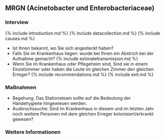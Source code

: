 
## MRGN (Acinetobacter und Enterobacteriaceae)

### Interview
{% include introduction.md %}
{% include datacollection.md %}
{% include causes.md %}
* Ist Ihnen bekannt, wo Sie sich angesteckt haben?
* Falls Sie im Krankenhaus liegen: wurde bei Ihnen ein Abstrich bei der Aufnahme gemacht?
{% include estimatetransmission.md %}
* Wenn Sie im Krankenhaus oder Pflegeheim sind, Sind sie in einem Einzelzimmer oder haben die Leute im gleichen Zimmer den gleichen Erreger?
{% include recommendations.md %}
{% include exit.md %}

### Maßnahmen
* Begehung. Das Stationsteam sollte auf die Bedeutung der Händehygiene hingewiesen werden.
* Ausbruchssuche: Sind im Krankenhaus in diesem und im letzten Jahr noch weitere Personen mit dem gleichen Erreger kolonisiert/erkrankt gewesen?

### Weitere Informationen
